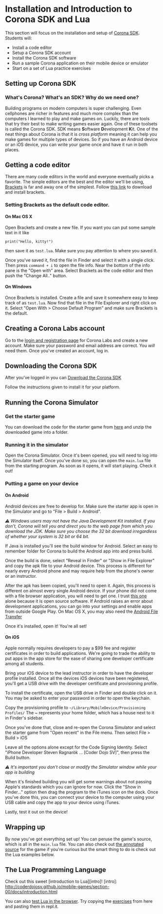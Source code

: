 # Installation and Introduction to Corona SDK and Lua

This section will focus on the installation and setup of [Corona SDK](http://coronalabs.com/).
Students will:

* Install a code editor
* Setup a Corona SDK account
* Install the Corona SDK software
* Run a sample Corona application on their mobile device or emulator
* Start on a set of Lua practice exercises

## Setting up Corona SDK

### What's Corona? What's an SDK? Why do we need one?

Building programs on modern computers is super challenging. Even cellphones are
richer in features and much more complex than the computers I learned to play
and make games on. Luckily, there are tools that try their best to make writing
games easier again. One of these toolsets is called the Corona SDK. SDK means
**S**oftware **D**evelopment **K**it. One of the neat things about Corona is
that it is *cross platform* meaning it can help you make games for multiple
types of devices. So if you have an Android device or an iOS device, you can
write your game once and have it run in both places.

## Getting a code editor

There are many code editors in the world and everyone eventually picks a
favorite. The simple editors are the best and the editor we'll be using,
[Brackets][] is far and away one of the simplest. Follow [this link][bracketsdl]
to download and install brackets.

[Brackets]: http://brackets.io
[bracketsdl]: http://download.brackets.io

### Setting Brackets as the default code editor.

#### On Mac OS X

Open Brackets and create a new file. If you want you can put some sample text in
it like

    print("Hello, kitty!")

then save it as `test.lua`. Make sure you pay attention to where you saved it.

Once you've saved it, find the file in Finder and select it with a single click.
Then press `command + i` to open the file info. Near the bottom of the info pane
is the "Open with" area. Select Brackets as the code editor and then push the
"Change All.." button.

#### On Windows

Once Brackets is installed. Create a file and save it somewhere easy to keep
track of as `test.lua`. Now find that file in the File Explorer and right click
on it. Select "Open With > Choose Default Program" and make sure Brackets is the
default.

## Creating a Corona Labs account

Go to the [login and registration page](https://developer.coronalabs.com/user/register)
for Corona Labs and create a new account. Make sure your password and email
address are correct. You *will* need them. Once you've created an account, log
in. 

## Downloading the Corona SDK

After you've logged in you can [Download the Corona SDK](https://developer.coronalabs.com/downloads/coronasdk)

Follow the instructions given to install it for your platform.

## Running the Corona Simulator

### Get the starter game

You can download the code for the starter game from [here][starter-dl] and unzip
the downloaded game into a folder.

[starter-dl]: https://github.com/nuclearsandwich/hello-corona/archive/master.zip

### Running it in the simulator

Open the Corona Simulator. Once it's been opened, you will need to log into the
Simulator itself. Once you've done so, you can open the `main.lua` file from the
starting program. As soon as it opens, it will start playing. Check it out!

### Putting a game on your device

#### On Android

Android devices are free to develop for. Make sure the starter app is open in
the Simulator and go to "File > Build > Android".

*:warning: Windows users may not have the Java Development Kit installed. If you
don't, Corona will tell you and direct you to the web page from which you
download the JDK. Make sure you choose the 32 bit download irregardless of
whether your system is 32 bit or 64 bit.* 

If Java is installed you'll see the build window for Android. Select an easy to
remember folder for Corona to build the Android app into and press build.

Once the build is done, select "Reveal in Finder" or "Show in File Explorer" and
copy the apk file to your Android device. This process is different for nearly
every Android phone and may require help from the phone's owner or an
instructor.

After the apk has been copied, you'll need to open it. Again, this process is
different on almost every single Android device. If your phone did not come with
a file browser application, you will need to get one. I trust [this one][fex]
alone because it is open source software. If Android raises an error about
development applications, you can go into your settings and enable apps from
outside Google Play. On Mac OS X, you may also need the [Android File Transfer][]

[Android File Transfer]: http://www.android.com/filetransfer/

Once it's installed, open it! You're all set!

[fex]: https://play.google.com/store/apps/details?id=net.appositedesigns.fileexplorer

#### On iOS

Apple normally requires developers to pay a $99 fee and register certificates in
order to build applications. We're going to trade the ability to put apps in the
app store for the ease of sharing one developer certificate among all students.

Bring your iOS device to the lead instructor in order to have the developer
profile installed. Once all the devices iOS devices have been registered, you'll
get a USB drive with the developer certificate and provisioning profile.

To install the certificate, open the USB drive in Finder and double click on it.
You may be asked to enter your password in order to open the keychain. 

Copy the provisioning profile to `~/Library/MobileDevice/Provisioning Profiles/`
The ~ represents your home folder, which has a house next to it in Finder's
sidebar.

Once you've done that, close and re-open the Corona Simulator and select the
starter game from "Open recent" in the File menu. Then select File > Build > iOS

Leave all the options alone except for the Code Signing Identity. Select "iPhone
Developer Steven Ragnarök ... [Coder Dojo SV]", then press the Build button.

*:warning: It's important you don't close or modify the Simulator window while
your app is building*

When it's finished building you will get some warnings about not passing Apple's
standards which you can ignore for now. Click the "Show in Finder..." option
then drag the program to the iTunes icon on the dock. Once you've done this, you
can connect your device to the computer using your USB cable and copy the app to
your device using iTunes.

Lastly, test it out on the device!

## Wrapping up

By now you've got everything set up! You can peruse the game's source, which is
all in the `main.lua` file. You can also check out [the annotated source][anno]
for the game if you're curious but the smart thing to do is check out the Lua
examples below.

[anno]: http://nuclearsandwich.com/hello-corona/main.html

## The Lua Programming Language

Check out this sweet [introduction to Lua][intro]!
[intro]: http://coderdojosv.github.io/mobile-games/section-00/docs/introduction.html

You can also [test Lua in the browser](http://repl.it/languages/lua). Try
copying the [exercises][koans] from here and pasting them in repl.it.

[koans]: https://raw.github.com/CoderDojoSV/mobile-games/master/section-00/koans.lua
